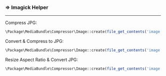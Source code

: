 ### => Imagick Helper

---

Compress JPG:

```php
\Package\MediaBundle\Compressor\Image::create(file_get_contents('image.jpg'))->save('save_path.jpg', 'jpg', 75);
```

Convert & Compress to JPG:

```php
\Package\MediaBundle\Compressor\Image::create(file_get_contents('image.png'))->save('save_path.jpg', 'jpg', 75);
```

Resize Aspect Ratio & Convert JPG:

```php
\Package\MediaBundle\Compressor\Image::create(file_get_contents('image.png'))->resize(100, 100)->output('jpg', 75);
```